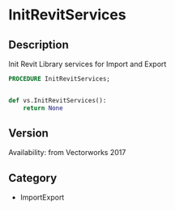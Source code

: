 # InitRevitServices

## Description
Init Revit Library services for Import and Export

```pascal
PROCEDURE InitRevitServices;
```

```python

def vs.InitRevitServices():
    return None
```

## Version
Availability: from Vectorworks 2017
## Category
* ImportExport

